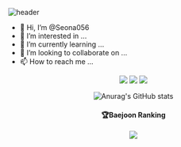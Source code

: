 ![header](https://capsule-render.vercel.app/api?type=rounded&color=gradient&height=300&section=header&text=Kim%20Seona&fontSize=90&theme=gruvbox_light)


- 👋 Hi, I’m @Seona056
- 👀 I’m interested in ...
- 🌱 I’m currently learning ...
- 💞️ I’m looking to collaborate on ...
- 📫 How to reach me ...

<!---
Seona056/Seona056 is a ✨ special ✨ repository because its `README.md` (this file) appears on your GitHub profile.
You can click the Preview link to take a look at your changes.
--->


<div align="center">
	<!-- <a href="링크" target="_blank"> 👉 target 옵션 _blank는 새 창으로 열기, _self는 현재 창에서 열기 -->
	<a href="https://lovely-sand-5da.notion.site/431306285c1b4089988411fdff939a65" target="_blank"><img src="https://img.shields.io/badge/Notion-000000?style=flat&logo=Notion&logoColor=white" /></a>
	<img src="https://img.shields.io/badge/HTML5-E34F26?style=flat&logo=HTML5&logoColor=white" />
	<img src="https://img.shields.io/badge/CSS3-1572B6?style=flat&logo=CSS3&logoColor=white" />
</div>



<div align=center>

![Anurag's GitHub stats](https://github-readme-stats.vercel.app/api?username=Seona056&show_icons=true&theme=gruvbox_light)

  
  <h4> 🏆Baejoon Ranking </h4>

<a href="https://solved.ac" target="_blank"><img src="http://mazassumnida.wtf/api/v2/generate_badge?boj=pinotnoir056"></a>
  
</div>
